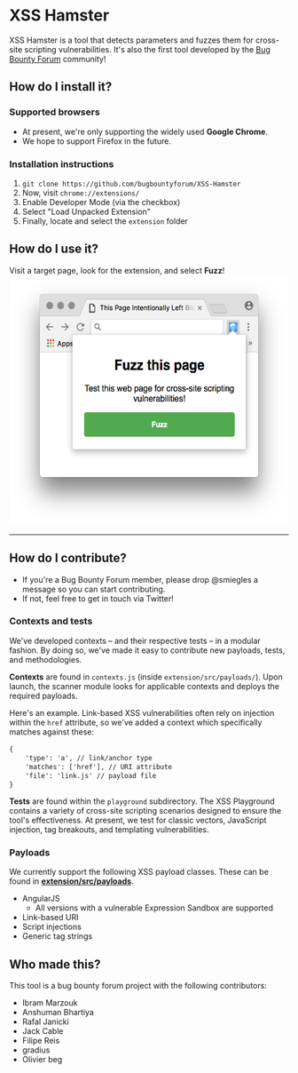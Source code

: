 # XSS Hamster
XSS Hamster is a tool that detects parameters and fuzzes them for cross-site scripting vulnerabilities. It's also the first tool developed by the [Bug Bounty Forum](https://bugbountyforum.com) community! 

## How do I install it?
### Supported browsers
* At present, we're only supporting the widely used **Google Chrome**.
* We hope to support Firefox in the future.

### Installation instructions
1. `git clone https://github.com/bugbountyforum/XSS-Hamster`
2. Now, visit `chrome://extensions/`
3. Enable Developer Mode (via the checkbox)
4. Select "Load Unpacked Extension"
5. Finally, locate and select the `extension` folder

## How do I use it?
Visit a target page, look for the extension, and select **Fuzz**!
<img src="example.png" alt="Screenshot of extension Fuzz window" height="450"/>

---
## How do I contribute?
* If you're a Bug Bounty Forum member, please drop @smiegles a message so you can start contributing.
* If not, feel free to get in touch via Twitter!

### Contexts and tests
We've developed contexts – and their respective tests – in a modular fashion. By doing so, we've made it easy to contribute new payloads, tests, and methodologies.

**Contexts** are found in `contexts.js` (inside `extension/src/payloads/`). Upon launch, the scanner module looks for applicable contexts and deploys the required payloads. 

Here's an example. Link-based XSS vulnerabilities often rely on injection within the `href` attribute, so we've added a context which specifically matches against these:

```
{
    'type': 'a', // link/anchor type
    'matches': ['href'], // URI attribute
    'file': 'link.js' // payload file
}
```

**Tests** are found within the `playground` subdirectory. The XSS Playground contains a variety of cross-site scripting scenarios designed to ensure the tool's effectiveness. At present, we test for classic vectors, JavaScript injection, tag breakouts, and templating vulnerabilities.

### Payloads
We currently support the following XSS payload classes. These can be found in [**extension/src/payloads**](https://github.com/bugbountyforum/XSS-Hamster/tree/master/extension/src/payloads).

* AngularJS
    * All versions with a vulnerable Expression Sandbox are supported
* Link-based URI
* Script injections 
* Generic tag strings

## Who made this?
This tool is a bug bounty forum project with the following contributors:
- Ibram Marzouk
- Anshuman Bhartiya
- Rafal Janicki
- Jack Cable
- Filipe Reis
- gradius
- Olivier beg
